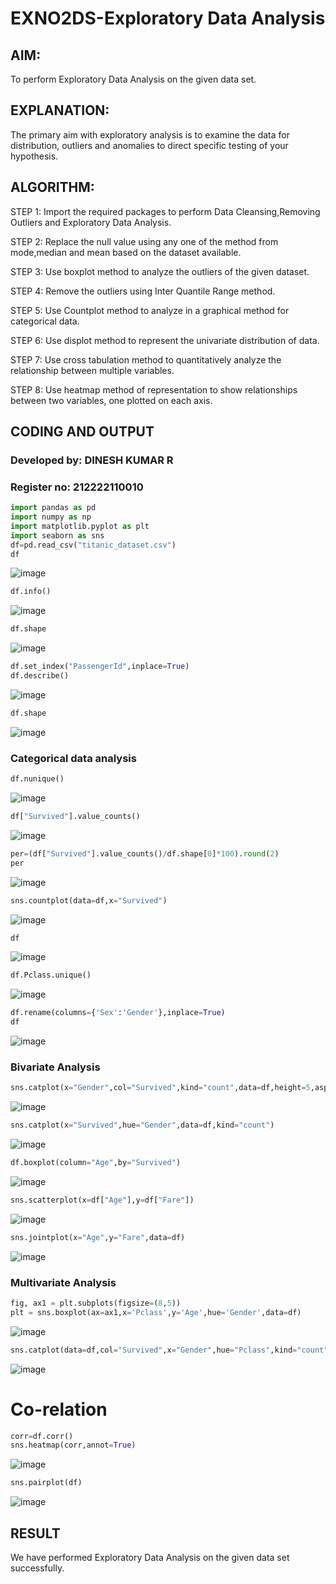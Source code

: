 # EXNO2DS-Exploratory Data Analysis
## AIM:
  To perform Exploratory Data Analysis on the given data set.
      
## EXPLANATION:
 The primary aim with exploratory analysis is to examine the data for distribution, outliers and anomalies to direct specific testing of your hypothesis.
  
## ALGORITHM:
STEP 1: Import the required packages to perform Data Cleansing,Removing Outliers and Exploratory Data Analysis.

STEP 2: Replace the null value using any one of the method from mode,median and mean based on the dataset available.

STEP 3: Use boxplot method to analyze the outliers of the given dataset.

STEP 4: Remove the outliers using Inter Quantile Range method.

STEP 5: Use Countplot method to analyze in a graphical method for categorical data.

STEP 6: Use displot method to represent the univariate distribution of data.

STEP 7: Use cross tabulation method to quantitatively analyze the relationship between multiple variables.

STEP 8: Use heatmap method of representation to show relationships between two variables, one plotted on each axis.

## CODING AND OUTPUT
### Developed by: DINESH KUMAR R
### Register no: 212222110010
```py
import pandas as pd
import numpy as np
import matplotlib.pyplot as plt
import seaborn as sns  
df=pd.read_csv("titanic_dataset.csv")
df
```
![image](https://github.com/DINESH18032004/EXNO2DS/assets/119477784/1f4f577b-f5e3-4319-9da6-810bb3aace2b)


```py
df.info()
```
![image](https://github.com/DINESH18032004/EXNO2DS/assets/119477784/200a4ebc-f651-48eb-8264-041aebc88921)


```py
df.shape
```
![image](https://github.com/DINESH18032004/EXNO2DS/assets/119477784/69371368-3ced-4319-8f4e-fcbf78e1a7c7)


```py
df.set_index("PassengerId",inplace=True)
df.describe()
```
![image](https://github.com/DINESH18032004/EXNO2DS/assets/119477784/2896cfba-fb60-4c31-89a7-081436c6253b)


```py
df.shape
```
![image](https://github.com/DINESH18032004/EXNO2DS/assets/119477784/79f63e92-df32-4cd3-8058-27ca3bc42559)


### Categorical data analysis
```py
df.nunique()
```
![image](https://github.com/DINESH18032004/EXNO2DS/assets/119477784/55e3d278-e798-48f8-b6e4-df16fb0ae2a2)


```py
df["Survived"].value_counts()
```
![image](https://github.com/DINESH18032004/EXNO2DS/assets/119477784/6178a162-2d6c-420e-8acc-f099c97b6dd6)

```py
per=(df["Survived"].value_counts()/df.shape[0]*100).round(2)
per
```
![image](https://github.com/DINESH18032004/EXNO2DS/assets/119477784/c225e93f-3430-4035-b39c-d5b4db4ff75f)

```py
sns.countplot(data=df,x="Survived")
```
![image](https://github.com/DINESH18032004/EXNO2DS/assets/119477784/4ee40260-565e-4436-9a65-2b5e6a424248)

```py
df
```
![image](https://github.com/DINESH18032004/EXNO2DS/assets/119477784/bbfc2df8-164e-4ed8-b075-1623ec0f0670)

```py
df.Pclass.unique()
```
![image](https://github.com/DINESH18032004/EXNO2DS/assets/119477784/d81daba1-6e35-4370-b1bb-11f296d62aa4)


```py
df.rename(columns={'Sex':'Gender'},inplace=True)
df
```
![image](https://github.com/DINESH18032004/EXNO2DS/assets/119477784/2d0fdd66-0e6e-49f9-b640-33c248e3c7b6)


### Bivariate Analysis
```py
sns.catplot(x="Gender",col="Survived",kind="count",data=df,height=5,aspect=.7)
```
![image](https://github.com/DINESH18032004/EXNO2DS/assets/119477784/c4a6e13b-4b3f-4b09-bf26-ba105701d819)


```py
sns.catplot(x="Survived",hue="Gender",data=df,kind="count")
```
![image](https://github.com/DINESH18032004/EXNO2DS/assets/119477784/0b3600b9-828b-4cd5-8eeb-2919add72f7a)


```py
df.boxplot(column="Age",by="Survived")
```
![image](https://github.com/DINESH18032004/EXNO2DS/assets/119477784/8e8540f8-61f3-4b63-93f8-1f075e2d6ed3)

```py
sns.scatterplot(x=df["Age"],y=df["Fare"])
```

![image](https://github.com/DINESH18032004/EXNO2DS/assets/119477784/6f218041-2cbe-423f-9537-27970c338d83)


```py
sns.jointplot(x="Age",y="Fare",data=df)
```
![image](https://github.com/DINESH18032004/EXNO2DS/assets/119477784/98c7591d-de9d-4687-8a8f-2859b32b925d)


### Multivariate Analysis
```py
fig, ax1 = plt.subplots(figsize=(8,5))
plt = sns.boxplot(ax=ax1,x='Pclass',y='Age',hue='Gender',data=df)
```
![image](https://github.com/DINESH18032004/EXNO2DS/assets/119477784/28b066d7-2542-41b8-8ed0-8a4fc037e7d8)


```py
sns.catplot(data=df,col="Survived",x="Gender",hue="Pclass",kind="count")
```

![image](https://github.com/DINESH18032004/EXNO2DS/assets/119477784/62f9d2df-51a1-487a-bd55-b820486f9b29)


# Co-relation
```py
corr=df.corr()
sns.heatmap(corr,annot=True)
```

![image](https://github.com/DINESH18032004/EXNO2DS/assets/119477784/0b15ea25-7106-4f4f-97c8-149c28ebf6d6)


```py
sns.pairplot(df)
```
![image](https://github.com/DINESH18032004/EXNO2DS/assets/119477784/acff34d4-dbc5-43bd-8653-796044c1b7bf)


## RESULT
We have performed Exploratory Data Analysis on the given data set successfully.
